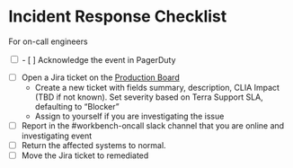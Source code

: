 # Incident Response Checklist
For on-call engineers

<input type='checkbox'> - [ ] Acknowledge the event in PagerDuty
- [ ] Open a Jira ticket on the [Production Board](https://broadworkbench.atlassian.net/secure/RapidBoard.jspa?rapidView=15&projectKey=PROD&selectedIssue=PROD-324)
    - Create a new ticket with fields summary, description, CLIA Impact (TBD if not known).  Set severity based on Terra Support SLA, defaulting to “Blocker”
    - Assign to yourself if you are investigating the issue
- [ ] Report in the #workbench-oncall slack channel that you are online and investigating event
- [ ] Return the affected systems to normal.
- [ ] Move the Jira ticket to remediated
